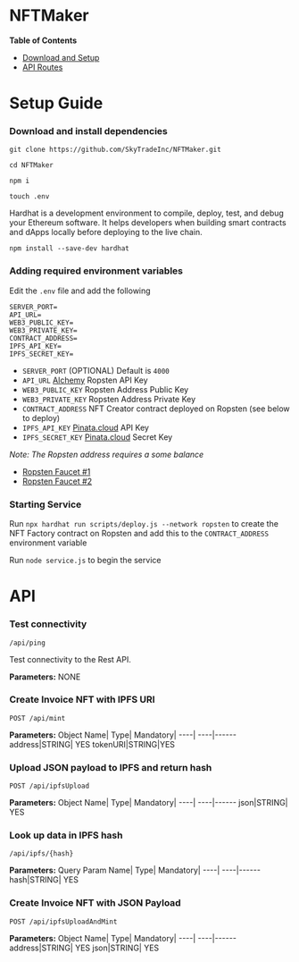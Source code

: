 # NFTMaker

**Table of Contents**
- [Download and Setup](#setup-guide)
- [API Routes](#api)

# Setup Guide

### Download and install dependencies

`git clone https://github.com/SkyTradeInc/NFTMaker.git`

`cd NFTMaker`

`npm i`

`touch .env`

Hardhat is a development environment to compile, deploy, test, and debug your Ethereum software. It helps developers when building smart contracts and dApps locally before deploying to the live chain.


```
npm install --save-dev hardhat
```

### Adding required environment variables

Edit the `.env` file and add the following

```
SERVER_PORT=
API_URL=
WEB3_PUBLIC_KEY=
WEB3_PRIVATE_KEY=
CONTRACT_ADDRESS=
IPFS_API_KEY=
IPFS_SECRET_KEY=
```
- `SERVER_PORT` (OPTIONAL) Default is `4000`
- `API_URL` [Alchemy](https://www.alchemyapi.io/) Ropsten API Key
- `WEB3_PUBLIC_KEY` Ropsten Address Public Key
- `WEB3_PRIVATE_KEY` Ropsten Address Private Key
- `CONTRACT_ADDRESS` NFT Creator contract deployed on Ropsten (see below to deploy)
- `IPFS_API_KEY` [Pinata.cloud](https://pinata.cloud/) API Key
- `IPFS_SECRET_KEY` [Pinata.cloud](https://pinata.cloud/) Secret Key

*Note: The Ropsten address requires a some balance*
- [Ropsten Faucet #1](https://faucet.dimensions.network/)
- [Ropsten Faucet #2](https://faucet.ropsten.be/)  

### Starting Service

Run `npx hardhat run scripts/deploy.js --network ropsten` to create the NFT Factory contract on Ropsten and add this to the `CONTRACT_ADDRESS` environment variable

Run `node service.js` to begin the service

# API

### Test connectivity

```
/api/ping
```

Test connectivity to the Rest API.

**Parameters:**
NONE

### Create Invoice NFT with IPFS URI

```
POST /api/mint
```
**Parameters:**
Object Name| Type| Mandatory|
----| ----|------
address|STRING| YES
tokenURI|STRING|YES

### Upload JSON payload to IPFS and return hash

```
POST /api/ipfsUpload
```
**Parameters:**
Object Name| Type| Mandatory|
----| ----|------
json|STRING| YES

### Look up data in IPFS hash

```
/api/ipfs/{hash}
```

**Parameters:**
Query Param Name| Type| Mandatory|
----| ----|------
hash|STRING| YES

### Create Invoice NFT with JSON Payload

```
POST /api/ipfsUploadAndMint
```
**Parameters:**
Object Name| Type| Mandatory|
----| ----|------
address|STRING| YES
json|STRING| YES
